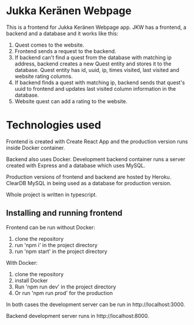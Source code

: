 # Jukka Keränen Webpage

This is a frontend for Jukka Keränen Webpage app. JKW has a frontend, a backend and a database and
it works like this:

1. Quest comes to the website.
2. Frontend sends a request to the backend.
3. If backend can't find a quest from the database with matching ip address, backend creates a new Quest
entity and stores it to the database. Quest entity has id, uuid, ip, times visited, last visited
and website rating columns.
4. If backend finds a quest with matching ip, backend sends that quest's uuid to frontend and updates
last visited column information in the database.
6. Website quest can add a rating to the website.


# Technologies used

Frontend is created with Create React App and the production version runs inside Docker container.

Backend also uses Docker. Development backend container runs a server created with Express and a
database which uses MySQL.

Production versions of frontend and backend are hosted by Heroku. ClearDB MySQL in being used as
a database for production version.

Whole project is written in typescript.


## Installing and running frontend

Frontend can be run without Docker:

1. clone the repository
2. run 'npm i' in the project directory
3. run 'npm start' in the project directory

With Docker:

1. clone the repository
2. install Docker
3. Run 'npm run dev' in the project directory
4. Or run 'npm run prod' for the production

In both cases the development server can be run in http://localhost:3000.

Backend development server runs in http://localhost:8000.